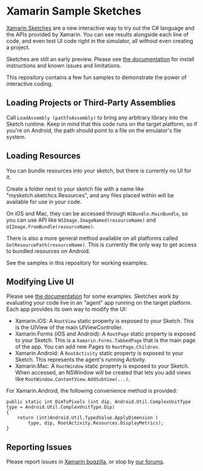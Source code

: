 Xamarin Sample Sketches
=======================

[Xamarin Sketches](http://developer.xamarin.com/guides/cross-platform/sketches/)
are a new interactive way to try out the C# language and the APIs provided by
Xamarin. You can see results alongside each line of code, and even test UI code
right in the simulator, all without even creating a project.

Sketches are still an early preview. Please see [the documentation](http://developer.xamarin.com/guides/cross-platform/sketches/)
for install instructions and known issues and limitations.

This repository contains a few fun samples to demonstrate the power of interactive
coding.

Loading Projects or Third-Party Assemblies
-----------------------------------------

Call `LoadAssembly (pathToAssembly)` to bring any arbitrary library into
the Sketch runtime. Keep in mind that this code runs on the target platform,
so if you're on Android, the path should point to a file on the emulator's
file system.

Loading Resources
-----------------

You can bundle resources into your sketch, but there is currently no UI for it.

Create a folder next to your sketch file with a name like
"mysketch.sketchcs.Resources", and any files placed within will be available
for use in your code.

On iOS and Mac, they can be accessed through `NSBundle.MainBundle`, so you can
use API like `NSImage.ImageNamed(resourceName)` and
`UIImage.FromBundle(resourceName)`.

There is also a more general method available on all platforms called
`GetResourcePath(resourceName)`. This is currently the only way to get access
to bundled resources on Android.

See the samples in this repository for working examples.

Modifying Live UI
-----------------

Please see [the documentation](http://developer.xamarin.com/guides/cross-platform/sketches/)
for some examples. Sketches work by evaluating your code live in an "agent" app
running on the target platform. Each app provides its own way to modify the UI:

* Xamarin.iOS: A `RootView` static property is exposed to your Sketch. This
  is the UIView of the main UIViewController.
* Xamarin.Forms (iOS and Android): A `RootPage` static property is
  exposed to your Sketch. This is a `Xamarin.Forms.TabbedPage` that is the
  main page of the app. You can add new Pages to `RootPage.Children`.
* Xamarin.Android: A `RootActivity` static property is exposed to your Sketch.
  This represents the agent's running Activity.
* Xamarin.Mac: A `RootWindow` static property is exposed to your Sketch. When accessed,
  an NSWindow will be created that lets you add views like
  `RootWindow.ContentView.AddSubView(...)`.

For Xamarin.Android, the following convenience method is provided:

	public static int DimToPixels (int dip, Android.Util.ComplexUnitType type = Android.Util.ComplexUnitType.Dip)
	{
		return (int)Android.Util.TypedValue.ApplyDimension (
			type, dip, RootActivity.Resources.DisplayMetrics);
	}

Reporting Issues
----------------

Please report issues in [Xamarin bugzilla](https://bugzilla.xamarin.com/enter_bug.cgi?product=Xamarin%20Studio&component=Sketches),
or stop by [our forums](http://forums.xamarin.com/categories/sketches).
